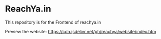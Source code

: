 # ReachYa.in
This repository is for the Frontend of reachya.in

Preview the website: https://cdn.jsdelivr.net/gh/reachya/website/index.htm
